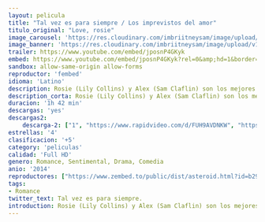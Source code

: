 ```yaml
---
layout: pelicula
title: "Tal vez es para siempre / Los imprevistos del amor"
titulo_original: "Love, rosie"
image_carousel: 'https://res.cloudinary.com/imbriitneysam/image/upload/v1555979804/tal-poster-min.jpg'
image_banner: 'https://res.cloudinary.com/imbriitneysam/image/upload/v1555979805/tal-banner-min.jpg'
trailer: https://www.youtube.com/embed/jposnP4GKyk
embed: https://www.youtube.com/embed/jposnP4GKyk?rel=0&amp;hd=1&border=0&wmode=opaque&enablejsapi=1&modestbranding=1&controls=1&showinfo=1
sandbox: allow-same-origin allow-forms
reproductor: 'fembed'
idioma: 'Latino'
description: Rosie (Lily Collins) y Alex (Sam Claflin) son los mejores amigos del mundo y viven en Dublín. Desde su infancia, habían confiado el uno en el otro y se habían contado sus secretos y confidencias. En su época del instituto, los dos hicieron planes para ir juntos a la universidad, pero Rosie, en una noche de pasión junto a uno de los chicos más populares del instituto, se queda embarazada. Y justo cuando se lo va a contar a Alex, éste le dice que le han admitido en Harvard en la facultad de medicina.
description_corta: Rosie (Lily Collins) y Alex (Sam Claflin) son los mejores amigos del mundo y viven en Dublín. Desde su infancia, habían confiado el uno en el otro y se habían contado sus secretos y confidencias. En su época del...
duracion: '1h 42 min'
descargas: 'yes'
descargas2:
    descarga-2: ["1", "https://www.rapidvideo.com/d/FUH9AVDNKW", "https://www.google.com/s2/favicons?domain=www.rapidvideo.com","RapidVideo","https://res.cloudinary.com/imbriitneysam/image/upload/v1541473684/mexico.png", "Latino", "Full HD"]
estrellas: '4'
clasificacion: '+5'
category: 'peliculas'
calidad: 'Full HD'
genero: Romance, Sentimental, Drama, Comedia
anio: '2014'
reproductores: ["https://www.zembed.to/public/dist/asteroid.html?id=b2931411645b00550a959dda16262e85&title=Love,%20Rosie"]
tags:
- Romance
twitter_text: Tal vez es para siempre.
introduction: Rosie (Lily Collins) y Alex (Sam Claflin) son los mejores amigos del mundo y viven en Dublín. Desde su infancia, habían confiado el uno en el otro y se habían contado sus secretos y confidencias. En su época del...
---
```



 







